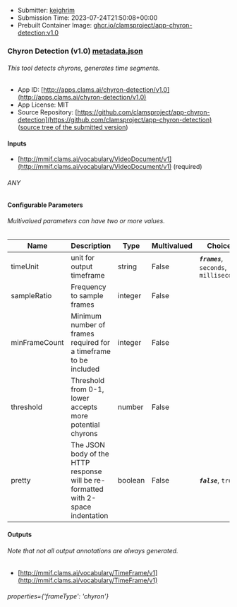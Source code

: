 
* Submitter: [keighrim](https://github.com/keighrim)
* Submission Time: 2023-07-24T21:50:08+00:00
* Prebuilt Container Image: [ghcr.io/clamsproject/app-chyron-detection:v1.0](https://github.com/clamsproject/app-chyron-detection/pkgs/container/app-chyron-detection/v1.0)


### Chyron Detection (v1.0) [metadata.json](metadata.json)
###### This tool detects chyrons, generates time segments.

* App ID: [http://apps.clams.ai/chyron-detection/v1.0](http://apps.clams.ai/chyron-detection/v1.0)
* App License: MIT
* Source Repository: [https://github.com/clamsproject/app-chyron-detection](https://github.com/clamsproject/app-chyron-detection) ([source tree of the submitted version](https://github.com/clamsproject/app-chyron-detection/tree/v1.0))


#### Inputs
* [http://mmif.clams.ai/vocabulary/VideoDocument/v1](http://mmif.clams.ai/vocabulary/VideoDocument/v1) (required)
###### ANY


#### Configurable Parameters
###### Multivalued parameters can have two or more values.

|Name|Description|Type|Multivalued|Choices|
|----|-----------|----|-----------|-------|
|timeUnit|unit for output timeframe|string|False|**_`frames`_**, `seconds`, `milliseconds`|
|sampleRatio|Frequency to sample frames|integer|False||
|minFrameCount|Minimum number of frames required for a timeframe to be included|integer|False||
|threshold|Threshold from 0-1, lower accepts more potential chyrons|number|False||
|pretty|The JSON body of the HTTP response will be re-formatted with 2-space indentation|boolean|False|**_`false`_**, `true`|


#### Outputs
###### Note that not all output annotations are always generated.
* [http://mmif.clams.ai/vocabulary/TimeFrame/v1](http://mmif.clams.ai/vocabulary/TimeFrame/v1) 
###### properties={'frameType': 'chyron'}
